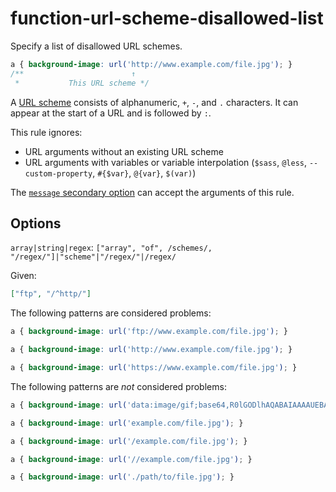 # function-url-scheme-disallowed-list

Specify a list of disallowed URL schemes.

<!-- prettier-ignore -->
```css
a { background-image: url('http://www.example.com/file.jpg'); }
/**                        ↑
 *           This URL scheme */
```

A [URL scheme](https://url.spec.whatwg.org/#syntax-url-scheme) consists of alphanumeric, `+`, `-`, and `.` characters. It can appear at the start of a URL and is followed by `:`.

This rule ignores:

- URL arguments without an existing URL scheme
- URL arguments with variables or variable interpolation (`$sass`, `@less`, `--custom-property`, `#{$var}`, `@{var}`, `$(var)`)

The [`message` secondary option](https://github.com/stylelint/stylelint/tree/15.10.3/docsuser-guideconfigure.md#message) can accept the arguments of this rule.

## Options

`array|string|regex`: `["array", "of", /schemes/, "/regex/"]|"scheme"|"/regex/"|/regex/`

Given:

```json
["ftp", "/^http/"]
```

The following patterns are considered problems:

<!-- prettier-ignore -->
```css
a { background-image: url('ftp://www.example.com/file.jpg'); }
```

<!-- prettier-ignore -->
```css
a { background-image: url('http://www.example.com/file.jpg'); }
```

<!-- prettier-ignore -->
```css
a { background-image: url('https://www.example.com/file.jpg'); }
```

The following patterns are _not_ considered problems:

<!-- prettier-ignore -->
```css
a { background-image: url('data:image/gif;base64,R0lGODlhAQABAIAAAAUEBAAAACwAAAAAAQABAAACAkQBADs='); }
```

<!-- prettier-ignore -->
```css
a { background-image: url('example.com/file.jpg'); }
```

<!-- prettier-ignore -->
```css
a { background-image: url('/example.com/file.jpg'); }
```

<!-- prettier-ignore -->
```css
a { background-image: url('//example.com/file.jpg'); }
```

<!-- prettier-ignore -->
```css
a { background-image: url('./path/to/file.jpg'); }
```
